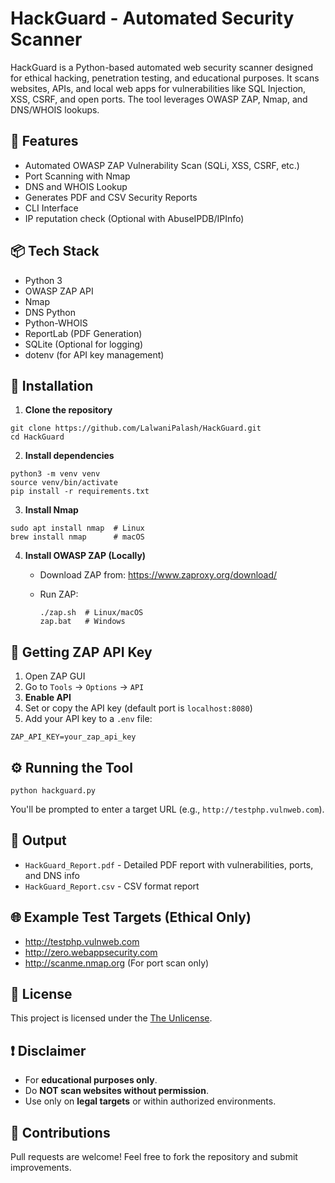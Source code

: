 # HackGuard - Automated Security Scanner

HackGuard is a Python-based automated web security scanner designed for ethical hacking, penetration testing, and educational purposes. It scans websites, APIs, and local web apps for vulnerabilities like SQL Injection, XSS, CSRF, and open ports. The tool leverages OWASP ZAP, Nmap, and DNS/WHOIS lookups.

## 🚀 Features

* Automated OWASP ZAP Vulnerability Scan (SQLi, XSS, CSRF, etc.)
* Port Scanning with Nmap
* DNS and WHOIS Lookup
* Generates PDF and CSV Security Reports
* CLI Interface
* IP reputation check (Optional with AbuseIPDB/IPInfo)

## 📦 Tech Stack

* Python 3
* OWASP ZAP API
* Nmap
* DNS Python
* Python-WHOIS
* ReportLab (PDF Generation)
* SQLite (Optional for logging)
* dotenv (for API key management)

## 🔨 Installation

1. **Clone the repository**

```
git clone https://github.com/LalwaniPalash/HackGuard.git
cd HackGuard
```

2. **Install dependencies**

```
python3 -m venv venv
source venv/bin/activate
pip install -r requirements.txt
```

3. **Install Nmap**

```
sudo apt install nmap  # Linux
brew install nmap      # macOS
```

4. **Install OWASP ZAP (Locally)**
    * Download ZAP from: https://www.zaproxy.org/download/
    * Run ZAP:

        ```
        ./zap.sh  # Linux/macOS
        zap.bat   # Windows
        ```

## 🔑 Getting ZAP API Key

1. Open ZAP GUI
2. Go to `Tools` → `Options` → `API`
3. **Enable API**
4. Set or copy the API key (default port is `localhost:8080`)
5. Add your API key to a `.env` file:

```
ZAP_API_KEY=your_zap_api_key
```

## ⚙️ Running the Tool

```
python hackguard.py
```

You'll be prompted to enter a target URL (e.g., `http://testphp.vulnweb.com`).

## 📑 Output

* `HackGuard_Report.pdf` \- Detailed PDF report with vulnerabilities\, ports\, and DNS info
* `HackGuard_Report.csv` \- CSV format report

## 🌐 Example Test Targets (Ethical Only)

* http://testphp.vulnweb.com
* http://zero.webappsecurity.com
* http://scanme.nmap.org (For port scan only)

## 📜 License

This project is licensed under the [The Unlicense](https://unlicense.org/).

## ❗ Disclaimer

* For **educational purposes only**.
* Do **NOT scan websites without permission**.
* Use only on **legal targets** or within authorized environments.

## 🤝 Contributions

Pull requests are welcome! Feel free to fork the repository and submit improvements.